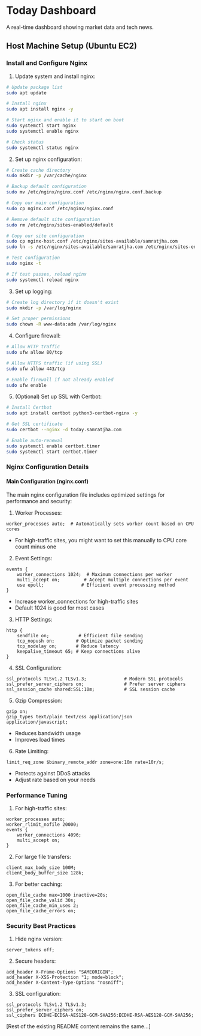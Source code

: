 # Today Dashboard

A real-time dashboard showing market data and tech news.

## Host Machine Setup (Ubuntu EC2)

### Install and Configure Nginx

1. Update system and install nginx:
```bash
# Update package list
sudo apt update

# Install nginx
sudo apt install nginx -y

# Start nginx and enable it to start on boot
sudo systemctl start nginx
sudo systemctl enable nginx

# Check status
sudo systemctl status nginx
```

2. Set up nginx configuration:
```bash
# Create cache directory
sudo mkdir -p /var/cache/nginx

# Backup default configuration
sudo mv /etc/nginx/nginx.conf /etc/nginx/nginx.conf.backup

# Copy our main configuration
sudo cp nginx.conf /etc/nginx/nginx.conf

# Remove default site configuration
sudo rm /etc/nginx/sites-enabled/default

# Copy our site configuration
sudo cp nginx-host.conf /etc/nginx/sites-available/samratjha.com
sudo ln -s /etc/nginx/sites-available/samratjha.com /etc/nginx/sites-enabled/

# Test configuration
sudo nginx -t

# If test passes, reload nginx
sudo systemctl reload nginx
```

3. Set up logging:
```bash
# Create log directory if it doesn't exist
sudo mkdir -p /var/log/nginx

# Set proper permissions
sudo chown -R www-data:adm /var/log/nginx
```

4. Configure firewall:
```bash
# Allow HTTP traffic
sudo ufw allow 80/tcp

# Allow HTTPS traffic (if using SSL)
sudo ufw allow 443/tcp

# Enable firewall if not already enabled
sudo ufw enable
```

5. (Optional) Set up SSL with Certbot:
```bash
# Install Certbot
sudo apt install certbot python3-certbot-nginx -y

# Get SSL certificate
sudo certbot --nginx -d today.samratjha.com

# Enable auto-renewal
sudo systemctl enable certbot.timer
sudo systemctl start certbot.timer
```

### Nginx Configuration Details

#### Main Configuration (nginx.conf)

The main nginx configuration file includes optimized settings for performance and security:

1. Worker Processes:
```nginx
worker_processes auto;  # Automatically sets worker count based on CPU cores
```
- For high-traffic sites, you might want to set this manually to CPU core count minus one

2. Event Settings:
```nginx
events {
    worker_connections 1024;  # Maximum connections per worker
    multi_accept on;         # Accept multiple connections per event
    use epoll;              # Efficient event processing method
}
```
- Increase worker_connections for high-traffic sites
- Default 1024 is good for most cases

3. HTTP Settings:
```nginx
http {
    sendfile on;           # Efficient file sending
    tcp_nopush on;        # Optimize packet sending
    tcp_nodelay on;       # Reduce latency
    keepalive_timeout 65; # Keep connections alive
}
```

4. SSL Configuration:
```nginx
ssl_protocols TLSv1.2 TLSv1.3;              # Modern SSL protocols
ssl_prefer_server_ciphers on;               # Prefer server ciphers
ssl_session_cache shared:SSL:10m;           # SSL session cache
```

5. Gzip Compression:
```nginx
gzip on;
gzip_types text/plain text/css application/json application/javascript;
```
- Reduces bandwidth usage
- Improves load times

6. Rate Limiting:
```nginx
limit_req_zone $binary_remote_addr zone=one:10m rate=10r/s;
```
- Protects against DDoS attacks
- Adjust rate based on your needs

### Performance Tuning

1. For high-traffic sites:
```nginx
worker_processes auto;
worker_rlimit_nofile 20000;
events {
    worker_connections 4096;
    multi_accept on;
}
```

2. For large file transfers:
```nginx
client_max_body_size 100M;
client_body_buffer_size 128k;
```

3. For better caching:
```nginx
open_file_cache max=1000 inactive=20s;
open_file_cache_valid 30s;
open_file_cache_min_uses 2;
open_file_cache_errors on;
```

### Security Best Practices

1. Hide nginx version:
```nginx
server_tokens off;
```

2. Secure headers:
```nginx
add_header X-Frame-Options "SAMEORIGIN";
add_header X-XSS-Protection "1; mode=block";
add_header X-Content-Type-Options "nosniff";
```

3. SSL configuration:
```nginx
ssl_protocols TLSv1.2 TLSv1.3;
ssl_prefer_server_ciphers on;
ssl_ciphers ECDHE-ECDSA-AES128-GCM-SHA256:ECDHE-RSA-AES128-GCM-SHA256;
```

[Rest of the existing README content remains the same...]
